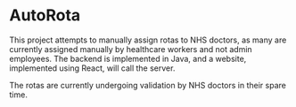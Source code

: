 # AutoRota
This project attempts to manually assign rotas to NHS doctors, as many are currently assigned manually by healthcare workers and not admin employees. The backend is implemented in Java, and a website, implemented using React, will call the server.

The rotas are currently undergoing validation by NHS doctors in their spare time.
